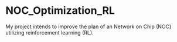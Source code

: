# NOC_Optimization_RL
My project intends to improve the plan of an Network on Chip (NOC) utilizing reinforcement learning (RL). 
